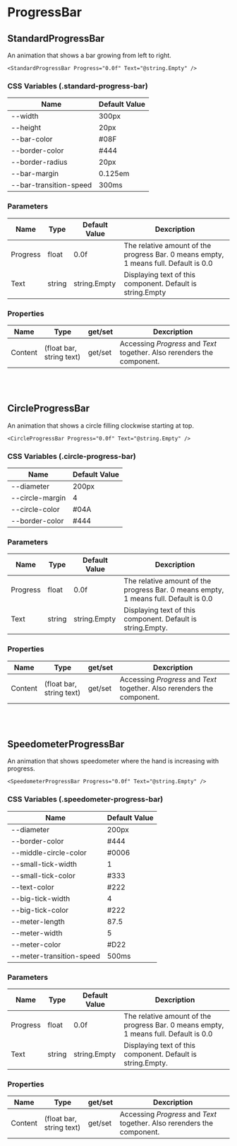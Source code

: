 # ProgressBar

## StandardProgressBar

An animation that shows a bar growing from left to right.

```razor
<StandardProgressBar Progress="0.0f" Text="@string.Empty" />
```


### CSS Variables (.standard-progress-bar)

| **Name**               | **Default Value** |
| ---------------------- | ----------------- |
| --width                | 300px             |
| --height               | 20px              |
| --bar-color            | #08F              |
| --border-color         | #444              |
| --border-radius        | 20px              |
| --bar-margin           | 0.125em           |
| --bar-transition-speed | 300ms             |


### Parameters

| **Name** | **Type** | **Default Value** | **Dexcription**                                                                      |
| -------- | -------- | ----------------- | ------------------------------------------------------------------------------------ |
| Progress | float    | 0.0f              | The relative amount of the progress Bar. 0 means empty, 1 means full. Default is 0.0 |
| Text     | string   | string.Empty      | Displaying text of this component. Default is string.Empty                           |


### Properties

| **Name** | **Type**                 | get/set | **Dexcription**                                                         |
| -------- | ------------------------ | ------- | ----------------------------------------------------------------------- |
| Content  | (float bar, string text) | get/set | Accessing *Progress* and *Text* together. Also rerenders the component. |


<br></br>
## CircleProgressBar

An animation that shows a circle filling clockwise starting at top.

```razor
<CircleProgressBar Progress="0.0f" Text="@string.Empty" />
```


### CSS Variables (.circle-progress-bar)

| **Name**        | **Default Value** |
| --------------- | ------------------|
| --diameter      | 200px             |
| --circle-margin | 4                 |
| --circle-color  | #04A              |
| --border-color  | #444              |


### Parameters

| **Name** | **Type** | **Default Value** | **Dexcription**                                                                      |
| -------- | -------- | ----------------- | ------------------------------------------------------------------------------------ |
| Progress | float    | 0.0f              | The relative amount of the progress Bar. 0 means empty, 1 means full. Default is 0.0 |
| Text     | string   | string.Empty      | Displaying text of this component. Default is string.Empty.                          |


### Properties

| **Name** | **Type**                 | get/set | **Dexcription**                                                         |
| -------- | ------------------------ | ------- | ----------------------------------------------------------------------- |
| Content  | (float bar, string text) | get/set | Accessing *Progress* and *Text* together. Also rerenders the component. |


<br></br>
## SpeedometerProgressBar

An animation that shows speedometer where the hand is increasing with progress.

```razor
<SpeedometerProgressBar Progress="0.0f" Text="@string.Empty" />
```


### CSS Variables (.speedometer-progress-bar)

| **Name**                 | **Default Value** |
| ------------------------ | ----------------- |
| --diameter               | 200px             |
| --border-color           | #444              |
| --middle-circle-color    | #0006             |
| --small-tick-width       | 1                 |
| --small-tick-color       | #333              |
| --text-color             | #222              |
| --big-tick-width         | 4                 |
| --big-tick-color         | #222              |
| --meter-length           | 87.5              |
| --meter-width            | 5                 |
| --meter-color            | #D22              |
| --meter-transition-speed | 500ms             |


### Parameters

| **Name** | **Type** | **Default Value** | **Dexcription**                                                                      |
| -------- | -------- | ----------------- | ------------------------------------------------------------------------------------ |
| Progress | float    | 0.0f              | The relative amount of the progress Bar. 0 means empty, 1 means full. Default is 0.0 |
| Text     | string   | string.Empty      | Displaying text of this component. Default is string.Empty.                          |


### Properties

| **Name** | **Type**                 | get/set | **Dexcription**                                                         |
| -------- | ------------------------ | ------- | ----------------------------------------------------------------------- |
| Content  | (float bar, string text) | get/set | Accessing *Progress* and *Text* together. Also rerenders the component. |
